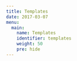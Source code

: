 ```yaml
---
title: Templates
date: 2017-03-07
menu:
  main:
    name: Templates
    identifier: templates
    weight: 50
    pre: hide
---
```

